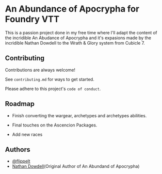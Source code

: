 # An Abundance of Apocrypha for Foundry VTT
This is a passion project done in my free time where I'll adapt the content of the incridible An Abudance of Apocrypha and it's expasions made by the incridible Nathan Dowdell to the Wrath & Glory system from Cubicle 7.

## Contributing

Contributions are always welcome!

See `contributing.md` for ways to get started.

Please adhere to this project's `code of conduct`.

## Roadmap

- Finish converting the wargear, archetypes and archetypes abilities.

- Final touches on the Ascencion Packages.
- Add new races
## Authors

- [@flippelt](https://www.github.com/flippelt)
- [Nathan Dowdell](https://twitter.com/n01h3r3)(Original Author of An Abundand of Apocrypha)
